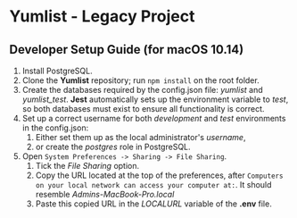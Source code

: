 # Yumlist - Legacy Project

## Developer Setup Guide (for macOS 10.14)

1. Install PostgreSQL.
2. Clone the **Yumlist** repository; run `npm install` on the root folder.
3. Create the databases required by the config.json file: *yumlist* and *yumlist_test*. **Jest** automatically sets up the environment variable to *test*, so both databases must exist to ensure all functionality is correct.
4. Set up a correct username for both *development* and *test* environments in the config.json:
   1. Either set them up as the local administrator's *username*,
   2. or create the *postgres* role in PostgreSQL.
5. Open `System Preferences -> Sharing -> File Sharing`. 
   1. Tick the *File Sharing* option.
   2. Copy the URL located at the top of the preferences, after `Computers on your local network can access your computer at:`. It should resemble *Admins-MacBook-Pro.local*
   3. Paste this copied URL in the *LOCALURL* variable of the **.env** file.
